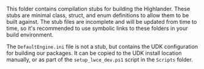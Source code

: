 This folder contains compilation stubs for building the Highlander. These stubs are minimal class, struct, and enum definitions to allow them to be built against. The stub files are incomplete and will be updated from time to time, so it's recommended to use symbolic links to these folders in your build environment.

The `DefaultEngine.ini` file is not a stub, but contains the UDK configuration for building our packages. It can be copied to the UDK install location manually, or as part of the `setup_lwce_dev.ps1` script in the `Scripts` folder.